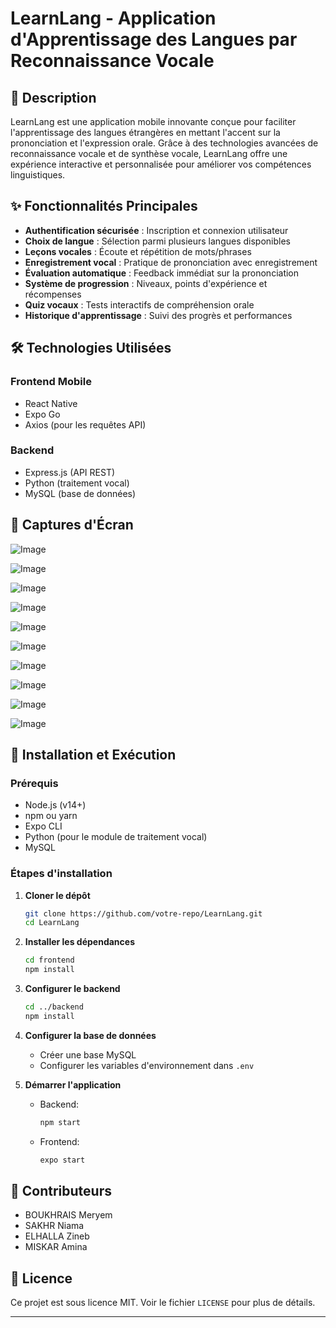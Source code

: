 # LearnLang - Application d'Apprentissage des Langues par Reconnaissance Vocale

## 📌 Description

LearnLang est une application mobile innovante conçue pour faciliter l'apprentissage des langues étrangères en mettant l'accent sur la prononciation et l'expression orale. Grâce à des technologies avancées de reconnaissance vocale et de synthèse vocale, LearnLang offre une expérience interactive et personnalisée pour améliorer vos compétences linguistiques.

## ✨ Fonctionnalités Principales

- **Authentification sécurisée** : Inscription et connexion utilisateur
- **Choix de langue** : Sélection parmi plusieurs langues disponibles
- **Leçons vocales** : Écoute et répétition de mots/phrases
- **Enregistrement vocal** : Pratique de prononciation avec enregistrement
- **Évaluation automatique** : Feedback immédiat sur la prononciation
- **Système de progression** : Niveaux, points d'expérience et récompenses
- **Quiz vocaux** : Tests interactifs de compréhension orale
- **Historique d'apprentissage** : Suivi des progrès et performances

## 🛠 Technologies Utilisées

### Frontend Mobile
- React Native
- Expo Go
- Axios (pour les requêtes API)

### Backend
- Express.js (API REST)
- Python (traitement vocal)
- MySQL (base de données)

## 📸 Captures d'Écran

![Image](https://github.com/user-attachments/assets/20931a1a-6da3-44e1-b8d8-9448ae131b7b)

![Image](https://github.com/user-attachments/assets/5341532d-5cd0-4302-8cdf-46e5a51e83b6)

![Image](https://github.com/user-attachments/assets/7d26ef1d-3870-4718-b85e-7ee293c9d9b7)

![Image](https://github.com/user-attachments/assets/45162e88-891d-4715-b2c2-5cad2dcbf899)

![Image](https://github.com/user-attachments/assets/5fdaa0e6-040b-4e03-a45a-a3b1d018ff7a)

![Image](https://github.com/user-attachments/assets/54f2672a-d965-469b-b9ee-2a7d1a8564fd)

![Image](https://github.com/user-attachments/assets/10493b9d-64b5-4ab3-8d94-a007a07e781b)

![Image](https://github.com/user-attachments/assets/3562754a-bf39-4e48-98ce-f5ee9aeacbf5)

![Image](https://github.com/user-attachments/assets/3bc06b7e-2633-4f4c-aeec-a6526e997072)

![Image](https://github.com/user-attachments/assets/87f1ecd7-0ea1-4637-8b94-84e5f5d76ff0)



## 🚀 Installation et Exécution

### Prérequis
- Node.js (v14+)
- npm ou yarn
- Expo CLI
- Python (pour le module de traitement vocal)
- MySQL

### Étapes d'installation

1. **Cloner le dépôt**
   ```bash
   git clone https://github.com/votre-repo/LearnLang.git
   cd LearnLang
   ```

2. **Installer les dépendances**
   ```bash
   cd frontend
   npm install
   ```

3. **Configurer le backend**
   ```bash
   cd ../backend
   npm install
   ```

4. **Configurer la base de données**
   - Créer une base MySQL
   - Configurer les variables d'environnement dans `.env`

5. **Démarrer l'application**
   - Backend:
     ```bash
     npm start
     ```
   - Frontend:
     ```bash
     expo start
     ```

## 🤝 Contributeurs
- BOUKHRAIS Meryem
- SAKHR Niama
- ELHALLA Zineb
- MISKAR Amina

## 📄 Licence
Ce projet est sous licence MIT. Voir le fichier `LICENSE` pour plus de détails.

---

